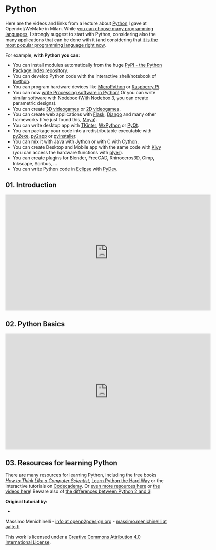# Python

Here are the videos and links from a lecture about [Python](https://www.python.org/) I gave at Opendot/WeMake in Milan. While [you can choose many programming languages](http://carlcheo.com/startcoding), I strongly suggest to start with Python, considering also the many applications that can be done with it (and considering that [it is the most popular programming language right now](http://carlcheo.com/startcoding).

For example, **with Python you can**:

*   You can install modules automatically from the huge [PyPI - the Python Package Index repository.](https://pypi.python.org/pypi)
*   You can develop Python code with the interactive shell/notebook of [Ipython](http://ipython.org/).
*   You can program hardware devices like [MicroPython](http://www.micropython.org/) or [Raspberry Pi](http://www.raspberrypi.org/).
*   You can now [write Processing software in Python!](http://py.processing.org/) Or you can write similar software with [Nodebox](http://www.cityinabottle.org/nodebox/) (With [Nodebox 3](https://www.nodebox.net/), you can create parametric designs).
*   You can create [3D videogames](https://www.panda3d.org/) or [2D videogames](http://pygame.org/news.html).
*   You can create web applications with [Flask](http://flask.pocoo.org/), [Django](https://www.djangoproject.com/) and many other frameworks (I've just found this, [Moya](http://www.moyaproject.com/)).
*   You can write desktop app with [TKinter](https://wiki.python.org/moin/TkInter), [WxPython](http://www.wxpython.org/) or [PyQt](http://www.riverbankcomputing.co.uk/software/pyqt/intro).
*   You can package your code into a redistributable executable with [py2exe](http://www.py2exe.org/), [py2app](https://pythonhosted.org/py2app/) or [pyinstaller](https://github.com/pyinstaller/pyinstaller/wiki).
*   You can mix it with Java with [Jython](http://www.jython.org/index.html) or with C with [Cython](http://cython.org/).
*   You can create Desktop and Mobile app with the same code with [Kivy](http://kivy.org/) (you can access the hardware functions with [plyer](https://github.com/kivy/plyer)).
*   You can create plugins for Blender, FreeCAD, Rhinoceros3D, Gimp, Inkscape, Scribus, ...
*   You can write Python code in [Eclipse](http://www.eclipse.org/) with [PyDev](http://pydev.org/download.html).

## 01\. Introduction

<iframe src="https://www.youtube.com/embed/76hKDM26vPU" allowfullscreen="" frameborder="0" height="360" width="640"></iframe>

## 02\. Python Basics

<iframe src="https://www.youtube.com/embed/_yZn3zuWmgI" allowfullscreen="" frameborder="0" height="360" width="640"></iframe>

## 03\. Resources for learning Python

There are many resources for learning Python, including the free books [_How to Think Like a Computer Scientist_](http://www.openbookproject.net/thinkcs/python/english2e/), [Learn Python the Hard Way](http://learnpythonthehardway.org/book/) or the interactive tutorials on [Codecademy](http://www.codecademy.com/). Or [even more resources here](https://schoolingthenoob.wordpress.com/2014/08/03/an-evolving-list-of-python-resources/) or [the videos here](https://www.youtube.com/user/thenewboston/playlists)! Beware also of [the differences between Python 2 and 3](http://nbviewer.ipython.org/github/rasbt/python_reference/blob/master/tutorials/key_differences_between_python_2_and_3.ipynb)!


**Original tutorial by:**

*
Massimo Menichinelli - [info at openp2pdesign.org](mailto:info@openp2pdesign.org) - [massimo.menichinelli at aalto.fi](mailto:massimo.menichinelli@aalto.fi)


This work is licensed under a [Creative Commons Attribution 4.0 International License](http://creativecommons.org/licenses/by/4.0/).
